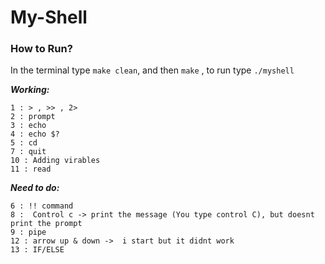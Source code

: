 # My-Shell


### How to Run? 

In the terminal type `make clean`, and then `make` , to run type `./myshell` 

***Working:***
```
1 : > , >> , 2>   
2 : prompt   
3 : echo     
4 : echo $?  
5 : cd   
7 : quit    
10 : Adding virables  
11 : read   
```

***Need to do:***  
```
6 : !! command   
8 :  Control c -> print the message (You type control C), but doesnt print the prompt   
9 : pipe     
12 : arrow up & down ->  i start but it didnt work    
13 : IF/ELSE     
```



